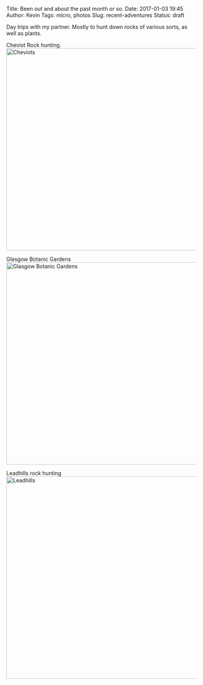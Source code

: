 Title: Been out and about the past month or so.
Date: 2017-01-03 19:45
Author: Kevin
Tags: micro, photos
Slug: recent-adventures
Status: draft

Day trips with my partner. Mostly to hunt down rocks of various sorts, as well as plants.

Cheviot Rock hunting.
<a data-flickr-embed="true"  href="https://www.flickr.com/photos/kevinisageek/albums/72157678595515806" title="Cheviots"><img src="https://c2.staticflickr.com/1/589/31964691921_4d30132d12_c.jpg" width="800" height="535" alt="Cheviots"></a><script async src="//embedr.flickr.com/assets/client-code.js" charset="utf-8"></script>

Glasgow Botanic Gardens
<a data-flickr-embed="true"  href="https://www.flickr.com/photos/kevinisageek/albums/72157678440221685" title="Glasgow Botanic Gardens"><img src="https://c5.staticflickr.com/1/265/31114393364_9808a80ffe_c.jpg" width="800" height="535" alt="Glasgow Botanic Gardens"></a><script async src="//embedr.flickr.com/assets/client-code.js" charset="utf-8"></script>

Leadhills rock hunting
<a data-flickr-embed="true"  href="https://www.flickr.com/photos/kevinisageek/albums/72157677250435720" title="Leadhills"><img src="https://c2.staticflickr.com/1/567/32080072145_bacf8f874b_c.jpg" width="800" height="535" alt="Leadhills"></a><script async src="//embedr.flickr.com/assets/client-code.js" charset="utf-8"></script>
